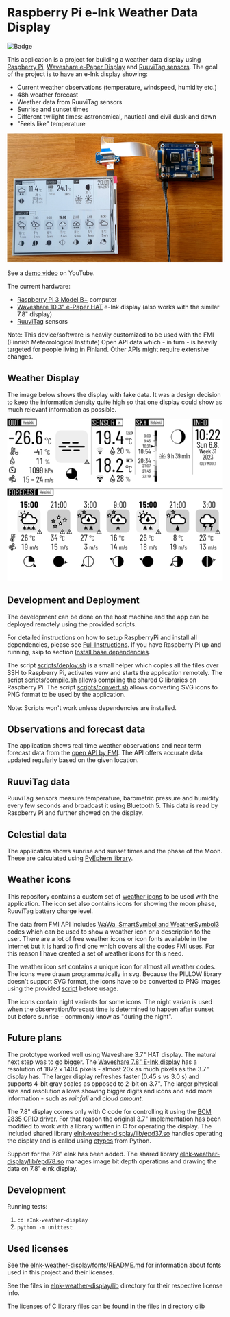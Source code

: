 # Raspberry Pi e-Ink Weather Data Display

![Badge](https://github.com/sevesalm/eInk-weather-display/actions/workflows/default.yml/badge.svg)

This application is a project for building a weather data display using [Raspberry Pi](https://www.raspberrypi.org/products/), [Waveshare e-Paper Display](https://www.waveshare.com/product/raspberry-pi/displays/e-paper.htm) and [RuuviTag sensors](https://ruuvi.com/ruuvitag-specs/). The goal of the project is to have an e-Ink display showing:

- Current weather observations (temperature, windspeed, humidity etc.)
- 48h weather forecast
- Weather data from RuuviTag sensors
- Sunrise and sunset times
- Different twilight times: astronomical, nautical and civil dusk and dawn
- "Feels like" temperature

![prototype](images/eInk-weather-display-7.8-Raspi.jpg)

See a [demo video](https://www.youtube.com/watch?v=s2YX_JOI1VU) on YouTube.

The current hardware:

- [Raspberry Pi 3 Model B+](https://www.raspberrypi.org/products/raspberry-pi-3-model-b-plus/) computer
- [Waveshare 10.3" e-Paper HAT](https://www.waveshare.com/product/raspberry-pi/displays/e-paper/10.3inch-e-paper-hat.htm) e-Ink display (also works with the similar 7.8" display)
- [RuuviTag](https://ruuvi.com/ruuvitag-specs/) sensors

Note: This device/software is heavily customized to be used with the FMI (Finnish Meteorological Institute) Open API data which - in turn - is heavily targeted for people living in Finland. Other APIs might require extensive changes.

## Weather Display

The image below shows the display with fake data. It was a design decision to keep the information density quite high so that one display could show as much relevant information as possible.

![example_display.png](images/example_display.png)

## Development and Deployment

The development can be done on the host machine and the app can be deployed remotely using the provided scripts.

For detailed instructions on how to setup RaspberryPi and install all dependencies, please see [Full Instructions](full_install.md). If you have Raspberry Pi up and running, skip to section [Install base dependencies](full_install.md#install-base-dependencies).

The script [scripts/deploy.sh](scripts/deploy.sh) is a small helper which copies all the files over SSH to Raspberry Pi, activates venv and starts the application remotely. The script [scripts/compile.sh](scripts/compile.sh) allows compiling the shared C libraries on Raspberry Pi. The script [scripts/convert.sh](scripts/convert.sh) allows converting SVG icons to PNG format to be used by the application.

Note: Scripts won't work unless dependencies are installed.

## Observations and forecast data

The application shows real time weather observations and near term forecast data from the [open API by FMI](https://en.ilmatieteenlaitos.fi/open-data). The API offers accurate data updated regularly based on the given location.

## RuuviTag data

RuuviTag sensors measure temperature, barometric pressure and humidity every few seconds and broadcast it using Bluetooth 5. This data is read by Raspberry Pi and further showed on the display.

## Celestial data

The application shows sunrise and sunset times and the phase of the Moon. These are calculated using [PyEphem library](https://rhodesmill.org/pyephem/).

## Weather icons

This repository contains a custom set of [weather icons](svg_icons/README.md) to be used with the application. The icon set also contains icons for showing the moon phase, RuuviTag battery charge level.

The data from FMI API includes [WaWa, SmartSymbol and WeatherSymbol3](weather_icon_codes.md) codes which can be used to show a weather icon or a description to the user. There are a lot of free weather icons or icon fonts available in the Internet but it is hard to find one which covers all the codes FMI uses. For this reason I have created a set of weather icons for this need.

The weather icon set contains a unique icon for almost all weather codes. The icons were drawn programmatically in svg. Because the PILLOW library doesn't support SVG format, the icons have to be converted to PNG images using the provided [script](scripts/convert.sh) before usage.

The icons contain night variants for some icons. The night varian is used when the observation/forecast time is determined to happen after sunset but before sunrise - commonly know as "during the night".

## Future plans

The prototype worked well using Waveshare 3.7" HAT display. The natural next step was to go bigger. The [Waveshare 7.8" E-Ink display](https://www.waveshare.com/product/raspberry-pi/displays/e-paper/7.8inch-e-paper-hat.htm) has a resolution of 1872 x 1404 pixels - almost 20x as much pixels as the 3.7" display has. The larger display refreshes faster (0.45 s vs 3.0 s) and supports 4-bit gray scales as opposed to 2-bit on 3.7". The larger physical size and resolution allows showing bigger digits and icons and add more information - such as _rainfall_ and _cloud amount_.

The 7.8" display comes only with C code for controlling it using the [BCM 2835 GPIO driver](https://www.airspayce.com/mikem/bcm2835/). For that reason the original 3.7" implementation has been modified to work with a library written in C for operating the display. The included shared library [eInk-weather-display/lib/epd37.so](eInk-weather-display/lib/epd37.so) handles operating the display and is called using [ctypes](https://docs.python.org/3/library/ctypes.html) from Python.

Support for the 7.8" eInk has been added. The shared library [eInk-weather-display/lib/epd78.so](eInk-weather-display/lib/epd78.so) manages image bit depth operations and drawing the data on 7.8" eInk display.

## Development

Running tests:

1. `cd eInk-weather-display`
1. `python -m unittest`

## Used licenses

See the [eInk-weather-display/fonts/README.md](eInk-weather-display/fonts/README.md) for information about fonts used in this project and their licenses.

See the files in [eInk-weather-display/lib](eInk-weather-display/lib) directory for their respective license info.

The licenses of C library files can be found in the files in directory [clib](clib)
